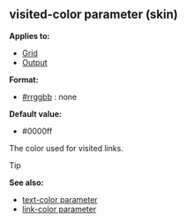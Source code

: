 ## visited-color parameter (skin)


**Applies to:**
+   [Grid](/ref/skin/control/grid.md) 
+   [Output](/ref/skin/control/output.md) 

**Format:**
+   [#rrggbb](/ref/appendix/html-colors.md) :   none

**Default value:**
+   #0000ff


The color used for visited links.

> [!TIP] 
> **See also:**
> +   [text-color parameter](/ref/skin/param/text-color.md) 
> +   [link-color parameter](/ref/skin/param/link-color.md) 